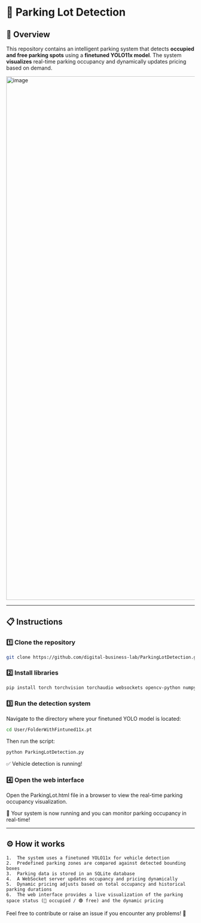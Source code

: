 # 🚗 Parking Lot Detection
## 📌 Overview  
This repository contains an intelligent parking system that detects **occupied and free parking spots** using a **finetuned YOLO11x model**. The system **visualizes** real-time parking occupancy and dynamically updates pricing based on demand.

<img width="1396" alt="image" src="https://github.com/user-attachments/assets/33b5e9d5-40ca-42d4-b34c-eb869cdf1504" />

---

## 📋 Instructions  

### 1️⃣ Clone the repository  
```bash
git clone https://github.com/digital-business-lab/ParkingLotDetection.git
```

### 2️⃣ Install libraries
```bash
pip install torch torchvision torchaudio websockets opencv-python numpy mss ultralytics sqlite3
```

### 3️⃣ Run the detection system
Navigate to the directory where your finetuned YOLO model is located:
```bash
cd User/FolderWithFintuned11x.pt
```
Then run the script:
```bash
python ParkingLotDetection.py
```
✅ Vehicle detection is running!

### 4️⃣ Open the web interface
Open the ParkingLot.html file in a browser to view the real-time parking occupancy visualization.

🚗 Your system is now running and you can monitor parking occupancy in real-time!

---

## ⚙️ How it works

	1.	The system uses a finetuned YOLO11x for vehicle detection
	2.	Predefined parking zones are compared against detected bounding boxes
	3.	Parking data is stored in an SQLite database
	4.	A WebSocket server updates occupancy and pricing dynamically
	5.	Dynamic pricing adjusts based on total occupancy and historical parking durations
	6.	The web interface provides a live visualization of the parking space status (🔴 occupied / 🟢 free) and the dynamic pricing


Feel free to contribute or raise an issue if you encounter any problems! 🚀

